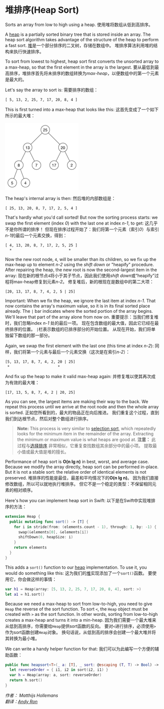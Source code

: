 # 堆排序(Heap Sort)

Sorts an array from low to high using a heap.
使用堆将数组从低到高排序。

A [heap](../Heap/) is a partially sorted binary tree that is stored inside an array. The heap sort algorithm takes advantage of the structure of the heap to perform a fast sort.
[堆](../Heap/)是一个部分排序的二叉树，存储在数组中。 堆排序算法利用堆的结构来执行快速排序。

To sort from lowest to highest, heap sort first converts the unsorted array to a max-heap, so that the first element in the array is the largest.
要从最低到最高排序，堆排序首先将未排序的数组转换为*max-heap*，以便数组中的第一个元素是最大的。

Let's say the array to sort is:
需要排序的数组：

	[ 5, 13, 2, 25, 7, 17, 20, 8, 4 ]

This is first turned into a max-heap that looks like this:
这首先变成了一个如下所示的最大堆：

![The max-heap](Images/MaxHeap.png)

The heap's internal array is then:
然后堆的内部数组是：

	[ 25, 13, 20, 8, 7, 17, 2, 5, 4 ]

That's hardly what you'd call sorted! But now the sorting process starts: we swap the first element (index *0*) with the last one at index *n-1*, to get:
这几乎不是你所谓的排序！ 但现在排序过程开始了：我们将第一个元素（索引*0*）与索引*n-1*的最后一个元素交换，得到：

	[ 4, 13, 20, 8, 7, 17, 2, 5, 25 ]
	  *                          *

Now the new root node, `4`, will be smaller than its children, so we fix up the max-heap up to element *n-2* using the *shift down* or "heapify" procedure. After repairing the heap, the new root is now the second-largest item in the array:
现在新的根节点`4`将小于其子节点，因此我们使用*shift down*或“heapify”过程将max-heap修复到元素*n-2*。 修复堆后，新的根现在是数组中的第二大项：

	[20, 13, 17, 8, 7, 4, 2, 5 | 25]

Important: When we fix the heap, we ignore the last item at index *n-1*. That now contains the array's maximum value, so it is in its final sorted place already. The `|` bar indicates where the sorted portion of the array begins. We'll leave that part of the array alone from now on.
重要提示：当我们修复堆时，我们忽略index *n-1* 处的最后一项。 现在包含数组的最大值，因此它已经在最终排序的位置。 `|`栏表示数组的已排序部分的开始位置。 从现在开始，我们将单独留下数组的那一部分。

Again, we swap the first element with the last one (this time at index *n-2*):
同样，我们将第一个元素与最后一个元素交换（这次是在索引*n-2*）：

	[5, 13, 17, 8, 7, 4, 2, 20 | 25]
	 *                      *

And fix up the heap to make it valid max-heap again:
并修复堆以使其再次成为有效的最大堆：

	[17, 13, 5, 8, 7, 4, 2 | 20, 25]

As you can see, the largest items are making their way to the back. We repeat this process until we arrive at the root node and then the whole array is sorted.
正如您所看到的，最大的物品正在向后推进。 我们重复这个过程，直到我们到达根节点，然后对整个数组进行排序。

> **Note:** This process is very similar to [selection sort](../Selection%20Sort/), which repeatedly looks for the minimum item in the remainder of the array. Extracting the minimum or maximum value is what heaps are good at.
> **注意：** 此过程与[选择排序](../Selection%20Sort/) 非常相似，它重复查找数组其余部分中的最小项。 提取最小值或最大值是堆的擅长。

Performance of heap sort is **O(n lg n)** in best, worst, and average case. Because we modify the array directly, heap sort can be performed in-place. But it is not a stable sort: the relative order of identical elements is not preserved.
堆排序的性能是最佳，最差和平均情况下的**O(n lg n)**。 因为我们直接修改数组，所以可以就地执行堆排序。 但它不是一个稳定的类型：不保留相同元素的相对顺序。

Here's how you can implement heap sort in Swift:
以下是在Swift中实现堆排序的方法：

```swift
extension Heap {
  public mutating func sort() -> [T] {
    for i in stride(from: (elements.count - 1), through: 1, by: -1) {
      swap(&elements[0], &elements[i])
      shiftDown(0, heapSize: i)
    }
    return elements
  }
}
```

This adds a `sort()` function to our [heap](../Heap/) implementation. To use it, you would do something like this:
这为我们的[堆](../Heap/)实现添加了一个`sort()`函数。 要使用它，你会做这样的事情：

```swift
var h1 = Heap(array: [5, 13, 2, 25, 7, 17, 20, 8, 4], sort: >)
let a1 = h1.sort()
```

Because we need a max-heap to sort from low-to-high, you need to give `Heap` the reverse of the sort function. To sort `<`, the `Heap` object must be created with `>` as the sort function. In other words, sorting from low-to-high creates a max-heap and turns it into a min-heap.
因为我们需要一个最大堆来从低到高排序，你需要给`Heap`提供sort函数的反向。 要对`<`进行排序，必须使用`>`作为sort函数创建`Heap`对象。 换句话说，从低到高的排序会创建一个最大堆并将其转换为最小堆。

We can write a handy helper function for that:
我们可以为此编写一个方便的辅助函数：

```swift
public func heapsort<T>(_ a: [T], _ sort: @escaping (T, T) -> Bool) -> [T] {
  let reverseOrder = { i1, i2 in sort(i2, i1) }
  var h = Heap(array: a, sort: reverseOrder)
  return h.sort()
}
```


*作者： Matthijs Hollemans*   
*翻译：[Andy Ron](https://github.com/andyRon)*  

